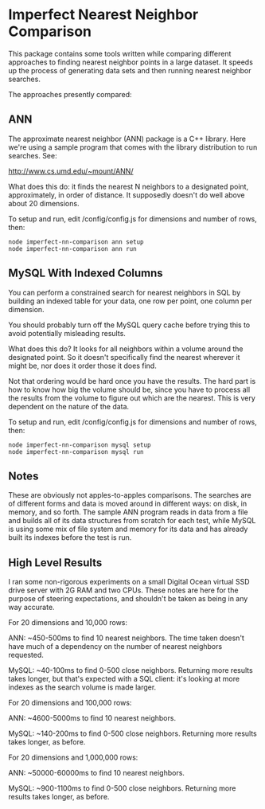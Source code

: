 Imperfect Nearest Neighbor Comparison
=====================================

This package contains some tools written while comparing different approaches
to finding nearest neighbor points in a large dataset. It speeds up the process
of generating data sets and then running nearest neighbor searches.

The approaches presently compared:

ANN
---

The approximate nearest neighbor (ANN) package is a C++ library. Here we're
using a sample program that comes with the library distribution to run searches.
See:

http://www.cs.umd.edu/~mount/ANN/

What does this do: it finds the nearest N neighbors to a designated point,
approximately, in order of distance. It supposedly doesn't do well above about
20 dimensions.

To setup and run, edit /config/config.js for dimensions and number of rows,
then:

    node imperfect-nn-comparison ann setup
    node imperfect-nn-comparison ann run

MySQL With Indexed Columns
--------------------------

You can perform a constrained search for nearest neighbors in SQL by building
an indexed table for your data, one row per point, one column per dimension.

You should probably turn off the MySQL query cache before trying this to avoid
potentially misleading results.

What does this do? It looks for all neighbors within a volume around the
designated point. So it doesn't specifically find the nearest wherever it might
be, nor does it order those it does find.

Not that ordering would be hard once you have the results. The hard part is
how to know how big the volume should be, since you have to process all the
results from the volume to figure out which are the nearest. This is very
dependent on the nature of the data.

To setup and run, edit /config/config.js for dimensions and number of rows,
then:

    node imperfect-nn-comparison mysql setup
    node imperfect-nn-comparison mysql run

Notes
-----

These are obviously not apples-to-apples comparisons. The searches are of
different forms and data is moved around in different ways: on disk, in memory,
and so forth. The sample ANN program reads in data from a file and builds all
of its data structures from scratch for each test, while MySQL is using some
mix of file system and memory for its data and has already built its indexes
before the test is run.

High Level Results
------------------

I ran some non-rigorous experiments on a small Digital Ocean virtual SSD drive
server with 2G RAM and two CPUs. These notes are here for the purpose of
steering expectations, and shouldn't be taken as being in any way accurate.

For 20 dimensions and 10,000 rows:

ANN: ~450-500ms to find 10 nearest neighbors. The time taken doesn't have much
of a dependency on the number of nearest neighbors requested.

MySQL: ~40-100ms to find 0-500 close neighbors. Returning more results takes
longer, but that's expected with a SQL client: it's looking at more indexes as
the search volume is made larger.

For 20 dimensions and 100,000 rows:

ANN: ~4600-5000ms to find 10 nearest neighbors.

MySQL: ~140-200ms to find 0-500 close neighbors. Returning more results takes
longer, as before.

For 20 dimensions and 1,000,000 rows:

ANN: ~50000-60000ms to find 10 nearest neighbors.

MySQL: ~900-1100ms to find 0-500 close neighbors. Returning more results takes
longer, as before.
